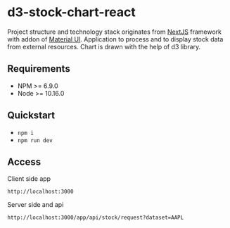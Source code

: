 d3-stock-chart-react
=======
Project structure and technology stack originates from [NextJS](https://nextjs.org/) framework with addon of [Material UI](https://material-ui.com/).
Application to process and to display stock data from external resources. Chart is drawn with the help of d3 library.  

Requirements
------------
- NPM >= 6.9.0
- Node >= 10.16.0

Quickstart
----------

- `npm i`
- `npm run dev`


Access
------

Client side app

`http://localhost:3000`

Server side and api

`http://localhost:3000/app/api/stock/request?dataset=AAPL`
